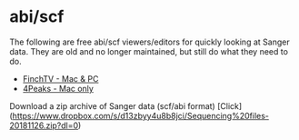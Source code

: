 # abi/scf


The following are free abi/scf viewers/editors for quickly looking at Sanger data. They are old and no longer maintained, but still do what they need to do.
- [FinchTV - Mac & PC](https://digitalworldbiology.com/FinchTV)
- [4Peaks - Mac only](https://nucleobytes.com/4peaks/)


Download a zip archive of Sanger data (scf/abi format)
[Click] (https://www.dropbox.com/s/d13zbyy4u8b8jci/Sequencing%20files-20181126.zip?dl=0)
